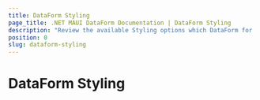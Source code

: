 ```yaml
---
title: DataForm Styling
page_title: .NET MAUI DataForm Documentation | DataForm Styling
description: "Review the available Styling options which DataForm for .NET MAUI control provides."
position: 0
slug: dataform-styling
---
```


# DataForm Styling

